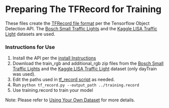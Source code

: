 # Preparing The TFRecord for Training

These files create the [TFRecord file format](https://www.tensorflow.org/api_guides/python/python_io#tfrecords_format_details) per the Tensorflow Object Detection API.  The [Bosch Small Traffic Lights](https://hci.iwr.uni-heidelberg.de/node/6132) and the [Kaggle LISA Traffic Light](https://www.kaggle.com/mbornoe/lisa-traffic-light-dataset/version/2) datasets are used.   

### Instructions for Use

1. Install the API per the [install Instructions](models/research/object_detection/g3doc/installation.md) 
2. Download the train_rgb and additional_rgb zip files from the [Bosch Small Traffic Lights](https://hci.iwr.uni-heidelberg.de/node/6132) and the [Kaggle LISA Traffic Light](https://www.kaggle.com/mbornoe/lisa-traffic-light-dataset/version/2) dataset (only dayTrain was used). 
3. Edit the paths used in [tf_record script](tf_record.py) as needed.
4. Run `python tf_record.py --output_path ../training.record`
5. Use training.record to train your model

Note: Please refer to [Using Your Own Dataset](models/research/object_detection/g3doc/using_your_own_dataset.md) for more details.
